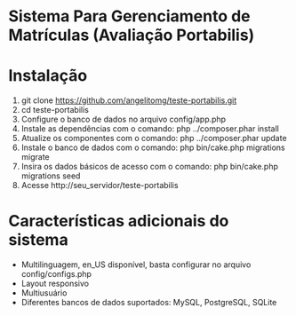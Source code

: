 # Sistema Para Gerenciamento de Matrículas (Avaliação Portabilis)

Instalação
===========================
1. git clone https://github.com/angelitomg/teste-portabilis.git
2. cd teste-portabilis
3. Configure o banco de dados no arquivo config/app.php
4. Instale as dependências com o comando: php ../composer.phar install
5. Atualize os componentes com o comando: php ../composer.phar update
6. Instale o banco de dados com o comando: php bin/cake.php migrations migrate
7. Insira os dados básicos de acesso com o comando: php bin/cake.php migrations seed
8. Acesse http://seu_servidor/teste-portabilis


Características adicionais do sistema
===========================
* Multilinguagem, en_US disponível, basta configurar no arquivo config/configs.php
* Layout responsivo
* Multiusuário
* Diferentes bancos de dados suportados: MySQL, PostgreSQL, SQLite